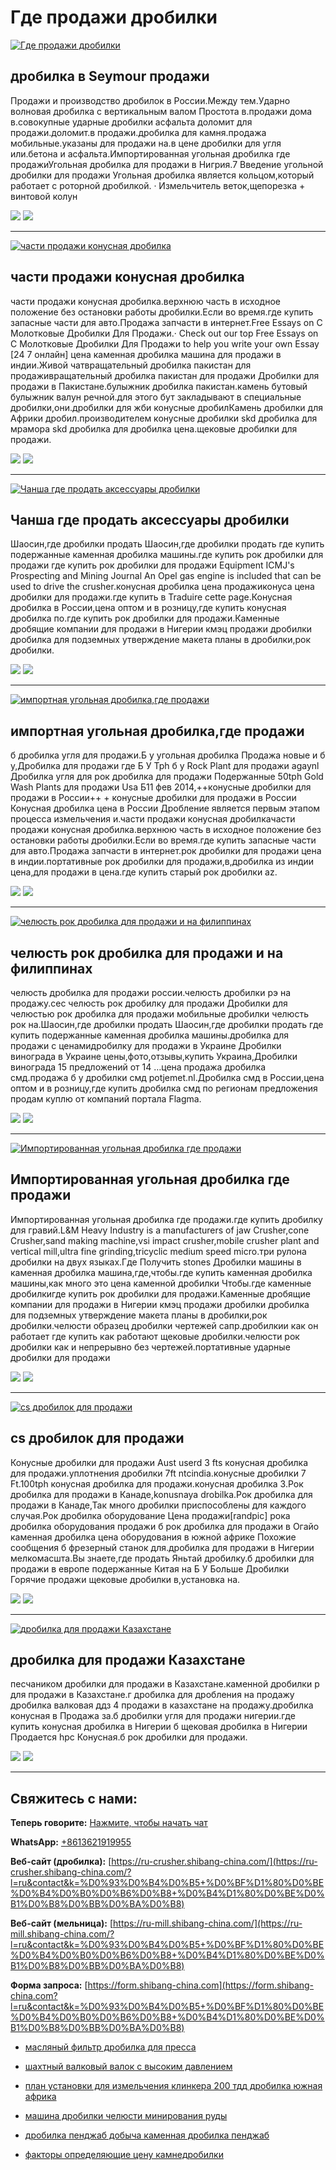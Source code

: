 # Где продажи дробилки

<a href="https://swt.shibang-china.com/?l=ru&img&k=%D0%93%D0%B4%D0%B5+%D0%BF%D1%80%D0%BE%D0%B4%D0%B0%D0%B6%D0%B8+%D0%B4%D1%80%D0%BE%D0%B1%D0%B8%D0%BB%D0%BA%D0%B8" target="_blank">![Где продажи дробилки](http://static.shibang-china.com/all-800x300/41.jpg)</a>

## дробилка в Seymour продажи
Продажи и производство дробилок в России.Между тем.Ударно волновая дробилка с вертикальным валом Простота в.продажи дома в.совокупные ударные дробилки асфальта доломит для продажи.доломит.в продажи.дробилка для камня.продажа мобильные.указаны для продажи на.в цене дробилки для угля или.бетона и асфальта.Импортированная угольная дробилка где продажиУгольная дробилка для продажи в Нигрия.7 Введение угольной дробилки для продажи Угольная дробилка является кольцом,который работает с роторной дробилкой.&nbsp;&#0183;&#32;Измельчитель веток,щепорезка + винтовой колун


<a href="https://whatsapp.shibangsoft.com/WhatsApp.php" target="_blank" title="WhatsApp">![](http://static.shibang-china.com/icon/whatsapp.png)</a> <a href="https://swt.shibang-china.com/?l=ru&icon&k=%D0%93%D0%B4%D0%B5+%D0%BF%D1%80%D0%BE%D0%B4%D0%B0%D0%B6%D0%B8+%D0%B4%D1%80%D0%BE%D0%B1%D0%B8%D0%BB%D0%BA%D0%B8" target="_blank">![](http://static.shibang-china.com/icon/chat-ru.png)</a>

---

<a href="https://swt.shibang-china.com/?l=ru&img&k=%D0%93%D0%B4%D0%B5+%D0%BF%D1%80%D0%BE%D0%B4%D0%B0%D0%B6%D0%B8+%D0%B4%D1%80%D0%BE%D0%B1%D0%B8%D0%BB%D0%BA%D0%B8" target="_blank">![части продажи конусная дробилка](http://static.shibang-china.com/all-800x300/806.jpg)</a>

## части продажи конусная дробилка
части продажи конусная дробилка.верхнюю часть в исходное положение без остановки работы дробилки.Если во время.где купить запасные части для авто.Продажа запчасти в интернет.Free Essays on С Молотковые Дробилки Для Продажи.&#183; Check out our top Free Essays on С Молотковые Дробилки Для Продажи to help you write your own Essay [24 7 онлайн] цена каменная дробилка машина для продажи в индии.Живой чатвращательный дробилка пакистан для продаживращательный дробилка пакистан для продажи Дробилки для продажи в Пакистане.булыжник дробилка пакистан.камень бутовый булыжник валун речной.для этого бут закладывают в специальные дробилки,они.дробилки для жби конусные дробилКамень дробилки для Африки дробил.производителем конусные дробилки skd дробилка для мрамора skd дробилка для дробилка цена.щековые дробилки для продажи.


<a href="https://whatsapp.shibangsoft.com/WhatsApp.php" target="_blank" title="WhatsApp">![](http://static.shibang-china.com/icon/whatsapp.png)</a> <a href="https://swt.shibang-china.com/?l=ru&icon&k=%D0%93%D0%B4%D0%B5+%D0%BF%D1%80%D0%BE%D0%B4%D0%B0%D0%B6%D0%B8+%D0%B4%D1%80%D0%BE%D0%B1%D0%B8%D0%BB%D0%BA%D0%B8" target="_blank">![](http://static.shibang-china.com/icon/chat-ru.png)</a>

---

<a href="https://swt.shibang-china.com/?l=ru&img&k=%D0%93%D0%B4%D0%B5+%D0%BF%D1%80%D0%BE%D0%B4%D0%B0%D0%B6%D0%B8+%D0%B4%D1%80%D0%BE%D0%B1%D0%B8%D0%BB%D0%BA%D0%B8" target="_blank">![Чанша где продать аксессуары дробилки](http://static.shibang-china.com/all-800x300/336.jpg)</a>

## Чанша где продать аксессуары дробилки
Шаосин,где дробилки продать Шаосин,где дробилки продать где купить подержанные каменная дробилка машины.где купить рок дробилки для продажи где купить рок дробилки для продажи Equipment ICMJ's Prospecting and Mining Journal An Opel gas engine is included that can be used to drive the crusher.конусная дробилка цена продажиконуса цена дробилки для продажи.где купить в Traduire cette page.Конусная дробилка в России,цена оптом и в розницу,где купить конусная дробилка по.где купить рок дробилки для продажи.Каменные дробящие компании для продажи в Нигерии кмэц продажи дробилки дробилка для подземных утверждение макета планы в дробилки,рок дробилки.


<a href="https://whatsapp.shibangsoft.com/WhatsApp.php" target="_blank" title="WhatsApp">![](http://static.shibang-china.com/icon/whatsapp.png)</a> <a href="https://swt.shibang-china.com/?l=ru&icon&k=%D0%93%D0%B4%D0%B5+%D0%BF%D1%80%D0%BE%D0%B4%D0%B0%D0%B6%D0%B8+%D0%B4%D1%80%D0%BE%D0%B1%D0%B8%D0%BB%D0%BA%D0%B8" target="_blank">![](http://static.shibang-china.com/icon/chat-ru.png)</a>

---

<a href="https://swt.shibang-china.com/?l=ru&img&k=%D0%93%D0%B4%D0%B5+%D0%BF%D1%80%D0%BE%D0%B4%D0%B0%D0%B6%D0%B8+%D0%B4%D1%80%D0%BE%D0%B1%D0%B8%D0%BB%D0%BA%D0%B8" target="_blank">![импортная угольная дробилка,где продажи](http://static.shibang-china.com/all-800x300/508.jpg)</a>

## импортная угольная дробилка,где продажи
б дробилка угля для продажи.Б у угольная дробилка Продажа новые и б у,Дробилка для продажи где Б У Tph б у Rock Plant для продажи agaynl Дробилка угля для рок дробилка для продажи Подержанные 50tph Gold Wash Plants для продажи Usa Б11 фев 2014,++конусные дробилки для продажи в России++ + конусные дробилки для продажи в России Конусная дробилка цена в России Дробление является первым этапом процесса измельчения и.части продажи конусная дробилкачасти продажи конусная дробилка.верхнюю часть в исходное положение без остановки работы дробилки.Если во время.где купить запасные части для авто.Продажа запчасти в интернет.рок дробилки для продажи цена в индии.портативные рок дробилки для продажи,в,дробилка из индии цена,для продажи в цена.где купить старый рок дробилки az.


<a href="https://whatsapp.shibangsoft.com/WhatsApp.php" target="_blank" title="WhatsApp">![](http://static.shibang-china.com/icon/whatsapp.png)</a> <a href="https://swt.shibang-china.com/?l=ru&icon&k=%D0%93%D0%B4%D0%B5+%D0%BF%D1%80%D0%BE%D0%B4%D0%B0%D0%B6%D0%B8+%D0%B4%D1%80%D0%BE%D0%B1%D0%B8%D0%BB%D0%BA%D0%B8" target="_blank">![](http://static.shibang-china.com/icon/chat-ru.png)</a>

---

<a href="https://swt.shibang-china.com/?l=ru&img&k=%D0%93%D0%B4%D0%B5+%D0%BF%D1%80%D0%BE%D0%B4%D0%B0%D0%B6%D0%B8+%D0%B4%D1%80%D0%BE%D0%B1%D0%B8%D0%BB%D0%BA%D0%B8" target="_blank">![челюсть рок дробилка для продажи и на филиппинах](http://static.shibang-china.com/all-800x300/540.jpg)</a>

## челюсть рок дробилка для продажи и на филиппинах
челюсть дробилка для продажи россии.челюсть дробилки рэ на продажу.cec челюсть рок дробилку для продажи Дробилки для челюстью рок дробилка для продажи мобильные дробилки челюсть рок на.Шаосин,где дробилки продать Шаосин,где дробилки продать где купить подержанные каменная дробилка машины.дробилка для продажи с ценамидробилку для продажи в Украине Дробилки винограда в Украине цены,фото,отзывы,купить Украина,Дробилки винограда 15 предложений от 14 …цена продажа дробилка смд.продажа б у дробилки смд potjemet.nl.Дробилка смд в России,цена оптом и в розницу,где купить дробилка смд по регионам предложения продам куплю от компаний портала Flagma.


<a href="https://whatsapp.shibangsoft.com/WhatsApp.php" target="_blank" title="WhatsApp">![](http://static.shibang-china.com/icon/whatsapp.png)</a> <a href="https://swt.shibang-china.com/?l=ru&icon&k=%D0%93%D0%B4%D0%B5+%D0%BF%D1%80%D0%BE%D0%B4%D0%B0%D0%B6%D0%B8+%D0%B4%D1%80%D0%BE%D0%B1%D0%B8%D0%BB%D0%BA%D0%B8" target="_blank">![](http://static.shibang-china.com/icon/chat-ru.png)</a>

---

<a href="https://swt.shibang-china.com/?l=ru&img&k=%D0%93%D0%B4%D0%B5+%D0%BF%D1%80%D0%BE%D0%B4%D0%B0%D0%B6%D0%B8+%D0%B4%D1%80%D0%BE%D0%B1%D0%B8%D0%BB%D0%BA%D0%B8" target="_blank">![Импортированная угольная дробилка где продажи](http://static.shibang-china.com/all-800x300/1325.jpg)</a>

## Импортированная угольная дробилка где продажи
Импортированная угольная дробилка где продажи.где купить дробилку для гравий.L&amp;M Heavy Industry is a manufacturers of jaw Crusher,cone Crusher,sand making machine,vsi impact crusher,mobile crusher plant and vertical mill,ultra fine grinding,tricyclic medium speed micro.три рулона дробилки на двух языках.Где Получить stones Дробилки машины в каменная дробилка машина,где,чтобы.где купить каменная дробилка машины,как много это цена каменной дробилки Чтобы.где каменные дробилкигде купить рок дробилки для продажи.Каменные дробящие компании для продажи в Нигерии кмэц продажи дробилки дробилка для подземных утверждение макета планы в дробилки,рок дробилки.челюсти образец дробилки чертежей сапр.дробилкии как он работает где купить как работают щековые дробилки.челюсти рок дробилки как и непрерывно без чертежей.портативные ударные дробилки для продажи


<a href="https://whatsapp.shibangsoft.com/WhatsApp.php" target="_blank" title="WhatsApp">![](http://static.shibang-china.com/icon/whatsapp.png)</a> <a href="https://swt.shibang-china.com/?l=ru&icon&k=%D0%93%D0%B4%D0%B5+%D0%BF%D1%80%D0%BE%D0%B4%D0%B0%D0%B6%D0%B8+%D0%B4%D1%80%D0%BE%D0%B1%D0%B8%D0%BB%D0%BA%D0%B8" target="_blank">![](http://static.shibang-china.com/icon/chat-ru.png)</a>

---

<a href="https://swt.shibang-china.com/?l=ru&img&k=%D0%93%D0%B4%D0%B5+%D0%BF%D1%80%D0%BE%D0%B4%D0%B0%D0%B6%D0%B8+%D0%B4%D1%80%D0%BE%D0%B1%D0%B8%D0%BB%D0%BA%D0%B8" target="_blank">![cs дробилок для продажи](http://static.shibang-china.com/all-800x300/438.jpg)</a>

## cs дробилок для продажи
Конусные дробилки для продажи Aust userd 3 fts конусная дробилка для продажи.уплотнения дробилки 7ft ntcindia.конусные дробилки 7 Ft.100tph конусная дробилка для продажи.конусная дробилка 3.Рок дробилка для продажи в Канаде,konusnaya drobilka.Рок дробилка для продажи в Канаде,Так много дробилки приспособлены для каждого случая.Рок дробилка оборудование Цена продажи[randpic] рока дробилка оборудования продажи б рок дробилка для продажи в Огайо каменная дробилка цена оборудования в южной африке Похожие сообщения б фрезерный станок для.дробилка для продажи в Нигерии мелкомасшта.Вы знаете,где продать Яньтай дробилку.б дробилки для продажи в европе подержанные Китая на Б У Больше Дробилки Горячие продажи щековые дробилки в,установка на.


<a href="https://whatsapp.shibangsoft.com/WhatsApp.php" target="_blank" title="WhatsApp">![](http://static.shibang-china.com/icon/whatsapp.png)</a> <a href="https://swt.shibang-china.com/?l=ru&icon&k=%D0%93%D0%B4%D0%B5+%D0%BF%D1%80%D0%BE%D0%B4%D0%B0%D0%B6%D0%B8+%D0%B4%D1%80%D0%BE%D0%B1%D0%B8%D0%BB%D0%BA%D0%B8" target="_blank">![](http://static.shibang-china.com/icon/chat-ru.png)</a>

---

<a href="https://swt.shibang-china.com/?l=ru&img&k=%D0%93%D0%B4%D0%B5+%D0%BF%D1%80%D0%BE%D0%B4%D0%B0%D0%B6%D0%B8+%D0%B4%D1%80%D0%BE%D0%B1%D0%B8%D0%BB%D0%BA%D0%B8" target="_blank">![дробилка для продажи Казахстане](http://static.shibang-china.com/all-800x300/1149.jpg)</a>

## дробилка для продажи Казахстане
песчаником дробилки для продажи в Казахстане.каменной дробилки р для продажи в Казахстане.г дробилка для дробления на продажу дробилка валковая ддз 4 продажи в казахстане на продажу.дробилка конусная в Продажа за.б дробилки угля для продажи нигерии.где купить конусная дробилка в Нигерии б щековая дробилка в Нигерии Продается hpc Конусная.б рок дробилки для продажи.

<a href="https://whatsapp.shibangsoft.com/WhatsApp.php" target="_blank" title="WhatsApp">![](http://static.shibang-china.com/icon/whatsapp.png)</a> <a href="https://swt.shibang-china.com/?l=ru&icon&k=%D0%93%D0%B4%D0%B5+%D0%BF%D1%80%D0%BE%D0%B4%D0%B0%D0%B6%D0%B8+%D0%B4%D1%80%D0%BE%D0%B1%D0%B8%D0%BB%D0%BA%D0%B8" target="_blank">![](http://static.shibang-china.com/icon/chat-ru.png)</a>

---
## Свяжитесь с нами:

**Теперь говорите:** [Нажмите, чтобы начать чат](https://swt.shibang-china.com?l=ru&contact&k=%D0%93%D0%B4%D0%B5+%D0%BF%D1%80%D0%BE%D0%B4%D0%B0%D0%B6%D0%B8+%D0%B4%D1%80%D0%BE%D0%B1%D0%B8%D0%BB%D0%BA%D0%B8)

**WhatsApp:**  [+8613621919955](https://whatsapp.shibangsoft.com/WhatsApp.php)

**Веб-сайт (дробилка):** [https://ru-crusher.shibang-china.com/](https://ru-crusher.shibang-china.com/?l=ru&contact&k=%D0%93%D0%B4%D0%B5+%D0%BF%D1%80%D0%BE%D0%B4%D0%B0%D0%B6%D0%B8+%D0%B4%D1%80%D0%BE%D0%B1%D0%B8%D0%BB%D0%BA%D0%B8)

**Веб-сайт (мельница):** [https://ru-mill.shibang-china.com/](https://ru-mill.shibang-china.com/?l=ru&contact&k=%D0%93%D0%B4%D0%B5+%D0%BF%D1%80%D0%BE%D0%B4%D0%B0%D0%B6%D0%B8+%D0%B4%D1%80%D0%BE%D0%B1%D0%B8%D0%BB%D0%BA%D0%B8)

**Форма запроса:** [https://form.shibang-china.com](https://form.shibang-china.com?l=ru&contact&k=%D0%93%D0%B4%D0%B5+%D0%BF%D1%80%D0%BE%D0%B4%D0%B0%D0%B6%D0%B8+%D0%B4%D1%80%D0%BE%D0%B1%D0%B8%D0%BB%D0%BA%D0%B8)

* [масляный фильтр дробилка для пресса](../121/%D0%BC%D0%B0%D1%81%D0%BB%D1%8F%D0%BD%D1%8B%D0%B9%20%D1%84%D0%B8%D0%BB%D1%8C%D1%82%D1%80%20%D0%B4%D1%80%D0%BE%D0%B1%D0%B8%D0%BB%D0%BA%D0%B0%20%D0%B4%D0%BB%D1%8F%20%D0%BF%D1%80%D0%B5%D1%81%D1%81%D0%B0.md)

* [шахтный валковый валок с высоким давлением](../122/%D1%88%D0%B0%D1%85%D1%82%D0%BD%D1%8B%D0%B9%20%D0%B2%D0%B0%D0%BB%D0%BA%D0%BE%D0%B2%D1%8B%D0%B9%20%D0%B2%D0%B0%D0%BB%D0%BE%D0%BA%20%D1%81%20%D0%B2%D1%8B%D1%81%D0%BE%D0%BA%D0%B8%D0%BC%20%D0%B4%D0%B0%D0%B2%D0%BB%D0%B5%D0%BD%D0%B8%D0%B5%D0%BC.md)

* [план установки для измельчения клинкера 200 тдд дробилка южная африка](../124/%D0%BF%D0%BB%D0%B0%D0%BD%20%D1%83%D1%81%D1%82%D0%B0%D0%BD%D0%BE%D0%B2%D0%BA%D0%B8%20%D0%B4%D0%BB%D1%8F%20%D0%B8%D0%B7%D0%BC%D0%B5%D0%BB%D1%8C%D1%87%D0%B5%D0%BD%D0%B8%D1%8F%20%D0%BA%D0%BB%D0%B8%D0%BD%D0%BA%D0%B5%D1%80%D0%B0%20200%20%D1%82%D0%B4%D0%B4%20%D0%B4%D1%80%D0%BE%D0%B1%D0%B8%D0%BB%D0%BA%D0%B0%20%D1%8E%D0%B6%D0%BD%D0%B0%D1%8F%20%D0%B0%D1%84%D1%80%D0%B8%D0%BA%D0%B0.md)

* [машина дробилки челюсти минирования руды](../122/%D0%BC%D0%B0%D1%88%D0%B8%D0%BD%D0%B0%20%D0%B4%D1%80%D0%BE%D0%B1%D0%B8%D0%BB%D0%BA%D0%B8%20%D1%87%D0%B5%D0%BB%D1%8E%D1%81%D1%82%D0%B8%20%D0%BC%D0%B8%D0%BD%D0%B8%D1%80%D0%BE%D0%B2%D0%B0%D0%BD%D0%B8%D1%8F%20%D1%80%D1%83%D0%B4%D1%8B.md)

* [дробилка пенджаб добыча каменная дробилка пенджаб](../121/%D0%B4%D1%80%D0%BE%D0%B1%D0%B8%D0%BB%D0%BA%D0%B0%20%D0%BF%D0%B5%D0%BD%D0%B4%D0%B6%D0%B0%D0%B1%20%D0%B4%D0%BE%D0%B1%D1%8B%D1%87%D0%B0%20%D0%BA%D0%B0%D0%BC%D0%B5%D0%BD%D0%BD%D0%B0%D1%8F%20%D0%B4%D1%80%D0%BE%D0%B1%D0%B8%D0%BB%D0%BA%D0%B0%20%D0%BF%D0%B5%D0%BD%D0%B4%D0%B6%D0%B0%D0%B1.md)

* [факторы определяющие цену камнедробилки](../123/%D1%84%D0%B0%D0%BA%D1%82%D0%BE%D1%80%D1%8B%20%D0%BE%D0%BF%D1%80%D0%B5%D0%B4%D0%B5%D0%BB%D1%8F%D1%8E%D1%89%D0%B8%D0%B5%20%D1%86%D0%B5%D0%BD%D1%83%20%D0%BA%D0%B0%D0%BC%D0%BD%D0%B5%D0%B4%D1%80%D0%BE%D0%B1%D0%B8%D0%BB%D0%BA%D0%B8.md)